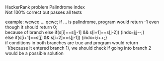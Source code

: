 HackerRank problem Palindrome index  
Not 100% correct but passes all tests  
  
example: wcwcq ... qcwc; if ... is palindrome, program would return -1 even though it should return 0;  
because of branch else if(s[i]==s[j-1] && s[i+1]==s[j-2]) {indx=j;j--;}  
				  else if(s[i+1]==s[j] && s[i+2]==s[j-1]) {indx=i;i++;}  
if conditions in both branches are true and program would return -1(because it entered branch 1), we should check if going into branch 2 would be a possible solution 
